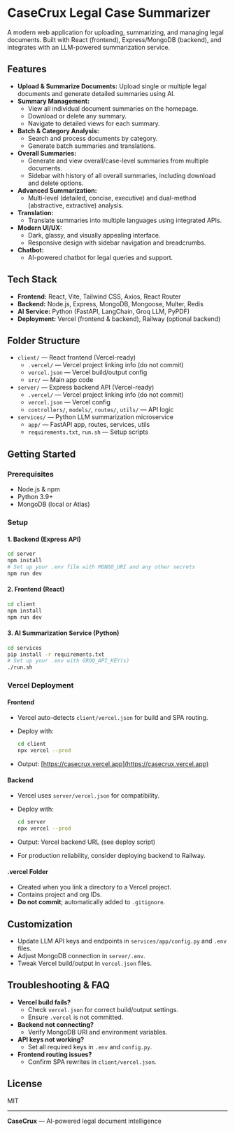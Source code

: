 # CaseCrux Legal Case Summarizer

A modern web application for uploading, summarizing, and managing legal documents. Built with React (frontend), Express/MongoDB (backend), and integrates with an LLM-powered summarization service.

## Features

- **Upload & Summarize Documents:** Upload single or multiple legal documents and generate detailed summaries using AI.
- **Summary Management:**
  - View all individual document summaries on the homepage.
  - Download or delete any summary.
  - Navigate to detailed views for each summary.
- **Batch & Category Analysis:**
  - Search and process documents by category.
  - Generate batch summaries and translations.
- **Overall Summaries:**
  - Generate and view overall/case-level summaries from multiple documents.
  - Sidebar with history of all overall summaries, including download and delete options.
- **Advanced Summarization:**
  - Multi-level (detailed, concise, executive) and dual-method (abstractive, extractive) analysis.
- **Translation:**
  - Translate summaries into multiple languages using integrated APIs.
- **Modern UI/UX:**
  - Dark, glassy, and visually appealing interface.
  - Responsive design with sidebar navigation and breadcrumbs.
- **Chatbot:**
  - AI-powered chatbot for legal queries and support.

## Tech Stack

- **Frontend:** React, Vite, Tailwind CSS, Axios, React Router
- **Backend:** Node.js, Express, MongoDB, Mongoose, Multer, Redis
- **AI Service:** Python (FastAPI, LangChain, Groq LLM, PyPDF)
- **Deployment:** Vercel (frontend & backend), Railway (optional backend)

## Folder Structure

- `client/` — React frontend (Vercel-ready)
  - `.vercel/` — Vercel project linking info (do not commit)
  - `vercel.json` — Vercel build/output config
  - `src/` — Main app code
- `server/` — Express backend API (Vercel-ready)
  - `.vercel/` — Vercel project linking info (do not commit)
  - `vercel.json` — Vercel config
  - `controllers/`, `models/`, `routes/`, `utils/` — API logic
- `services/` — Python LLM summarization microservice
  - `app/` — FastAPI app, routes, services, utils
  - `requirements.txt`, `run.sh` — Setup scripts

## Getting Started

### Prerequisites

- Node.js & npm
- Python 3.9+
- MongoDB (local or Atlas)

### Setup

#### 1. Backend (Express API)

```bash
cd server
npm install
# Set up your .env file with MONGO_URI and any other secrets
npm run dev
```

#### 2. Frontend (React)

```bash
cd client
npm install
npm run dev
```

#### 3. AI Summarization Service (Python)

```bash
cd services
pip install -r requirements.txt
# Set up your .env with GROQ_API_KEY(s)
./run.sh
```

### Vercel Deployment

#### Frontend

- Vercel auto-detects `client/vercel.json` for build and SPA routing.
- Deploy with:

  ```bash
  cd client
  npx vercel --prod
  ```

- Output: [https://casecrux.vercel.app](https://casecrux.vercel.app)

#### Backend

- Vercel uses `server/vercel.json` for compatibility.
- Deploy with:

  ```bash
  cd server
  npx vercel --prod
  ```

- Output: Vercel backend URL (see deploy script)
- For production reliability, consider deploying backend to Railway.

#### .vercel Folder

- Created when you link a directory to a Vercel project.
- Contains project and org IDs.
- **Do not commit**; automatically added to `.gitignore`.

## Customization

- Update LLM API keys and endpoints in `services/app/config.py` and `.env` files.
- Adjust MongoDB connection in `server/.env`.
- Tweak Vercel build/output in `vercel.json` files.

## Troubleshooting & FAQ

- **Vercel build fails?**
  - Check `vercel.json` for correct build/output settings.
  - Ensure `.vercel` is not committed.
- **Backend not connecting?**
  - Verify MongoDB URI and environment variables.
- **API keys not working?**
  - Set all required keys in `.env` and `config.py`.
- **Frontend routing issues?**
  - Confirm SPA rewrites in `client/vercel.json`.

## License

MIT

---

**CaseCrux** — AI-powered legal document intelligence